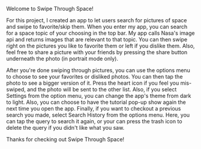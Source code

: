 Welcome to Swipe Through Space!

For this project, I created an app to let users search for pictures of
space and swipe to favorite/skip them. When you enter my app, you can 
search for a space topic of your choosing in the top bar. My app calls 
Nasa's image api and returns images that are relevant to that topic. 
You can then swipe right on the pictures you like to favorite them or 
left if you dislike them. Also, feel free to share a picture with your 
friends by pressing the share button underneath the photo 
(in portrait mode only). 

After you're done swiping through pictures, you can use the options menu 
to choose to see your favorites or disliked photos. You can then tap the 
photo to see a bigger version of it. Press the heart icon if you feel you 
mis-swiped, and the photo will be sent to the other list. Also, if you 
select Settings from the option menu, you can change the app's 
theme from dark to light. Also, you can choose to have the tutorial pop-up
show again the next time you open the app. Finally, if you want to checkout
a previous search you made, select Search History from the options menu. 
Here, you can tap the query to search it again, or your can press the 
trash icon to delete the query if you didn't like what you saw.

Thanks for checking out Swipe Through Space!
